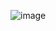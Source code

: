 
![image](https://github.com/rajathkannabiran/SQL-Practice/assets/43930076/cf67dff5-b82f-4613-8025-0593676af7c3)
